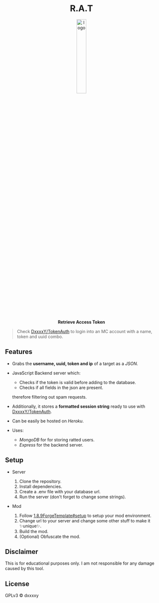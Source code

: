 <div align="center">

# R.A.T

<img src="https://bigrat.monster/media/bigrat.png" alt="logo" width="25%" />

**Retrieve Access Token**

</div>

> Check [DxxxxY/TokenAuth](https://github.com/DxxxxY/TokenAuth) to login into an MC account with a name, token and uuid combo.

## Features
- Grabs the **username, uuid, token and ip** of a target as a *JSON*.
- JavaScript Backend server which:
  - Checks if the token is valid before adding to the database.
  - Checks if all fields in the json are present.
  
  therefore filtering out spam requests.
  
- Additionally, it stores a **formatted session string** ready to use with [DxxxxY/TokenAuth](https://github.com/DxxxxY/TokenAuth).

- Can be easily be hosted on *Heroku*.

- Uses:
  - *MongoDB* for for storing ratted users.
  - *Express* for the backend server.

## Setup
- Server
  1. Clone the repository.
  2. Install dependencies.
  3. Create a .env file with your database url.
  3. Run the server (don't forget to change some strings).

- Mod
  1. Follow [1.8.9ForgeTemplate#setup](https://github.com/DxxxxY/1.8.9ForgeTemplate#setup) to setup your mod environment.
  2. Change url to your server and change some other stuff to make it ✨unique✨.
  3. Build the mod.
  4. (Optional) Obfuscate the mod.

## Disclaimer
This is for educational purposes only. I am not responsible for any damage caused by this tool.

## License
GPLv3 © dxxxxy